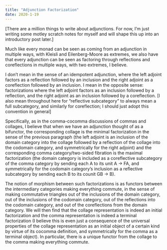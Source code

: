```yaml
---
title: "Adjunction Factorization"
date: 2020-1-19
---
```

[There are a million things to write about adjunctions. For now, I’m just writing some motley scratch notes for myself and will shape this up into an introductory post later.]

Much like every monad can be seen as coming from an adjunction in multiple ways, with Kleisli and Eilenberg-Moore as extremes, we also have that every adjunction can be seen as factoring through reflections and coreflections in multiple ways, with two extremes, I believe.

I don’t mean in the sense of an idempotent adjunction, where the left adjoint factors as a reflection followed by an inclusion and the right adjoint as a coreflection followed by an inclusion. I mean in the opposite sense: factorizations where the left adjoint factors as an inclusion followed by a reflection, and the right adjoint as an inclusion followed by a coreflection. [I also mean throughout here for “reflective subcategory” to always mean a full subcategory, and similarly for coreflection; I should just adopt this convention in general]

Specifically, as in the comma-cocomma discussions of commas and collages, I believe that when we have an adjunction thought of as a bifunctor, the corresponding collage is the minimal factorization in the sense of the previous paragraph (the left adjoint is an inclusion of the domain category into the collage followed by a reflection of the collage into the codomain category, and symmetrically for the right adjoint) and the corresponding comma category/two-sided fibration is the maximal factorization (the domain category is included as a coreflective subcategory of the comma category by sending each A to its unit A -> FA, and symmetrically for the codomain category’s inclusion as a reflective subcategory by sending each B to its counit GB -> B).

The notion of morphism between such factorizations is as functors between the intermediary categories making everything commute, in the sense of making commutative triangles out of the inclusions of the domain category, out of the inclusions of the codomain category, out of the reflections into the codomain category, and out of the coreflections from the domain category. We will then find that the collage representation is indeed an initial factorization and the comma representation is indeed a terminal factorization (I believe this is even just a consequence of the universal properties of the collage representation as an initial object of a certain kind by virtue of its cocomma definition, and symmetrically for the comma as a terminal object). In particular, there is a unique functor from the collage to the comma making everything commute.